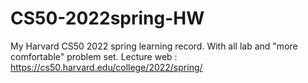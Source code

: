 # CS50-2022spring-HW
My Harvard CS50 2022 spring learning record.
With all lab and "more comfortable" problem set.
Lecture web : https://cs50.harvard.edu/college/2022/spring/
